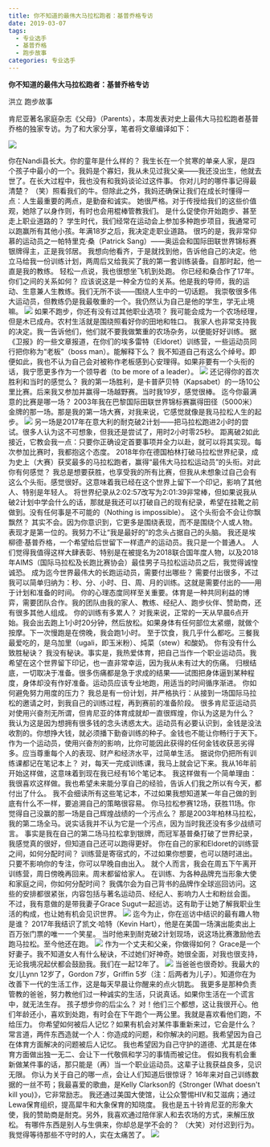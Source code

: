 ```yaml
---
title: 你不知道的最伟大马拉松跑者：基普乔格专访
date: 2019-03-07 
tags:
  - 专业选手
  - 基普乔格
  - 跑步故事
categories: 专业选手
---
```


**你不知道的最伟大马拉松跑者：基普乔格专访**

洪立  跑步故事

肯尼亚著名家庭杂志《父母》（Parents），本周发表对史上最伟大马拉松跑者基普乔格的独家专访。为了和大家分享，笔者将文章编译如下：

![](https://images2.imgbox.com/11/cc/MpyQSbhb_o.jpg)

你在Nandi县长大。你的童年是什么样的？
我生长在一个贫寒的单亲人家，是四个孩子中最小的一个。我妈是个寡妇，我从未见过我父亲——我还没出生，他就去世了。在长大过程中，我也没有和我妈谈论过这件事。
你对儿时的哪件事记得最清楚？
（笑）照看我们的牛。但除此之外，我妈还确保让我们在成长时懂得一点：人生最重要的两点，是勤奋和诚实。
她很严格。对于传授给我们的这些价值观，她除了以身作则，有时也会用棍棒管教我们。
是什么促使你开始跑步、甚至走上职业道路的？
学生时代，我们经常在运动会上参加多种跑步项目，我通常可以跑赢所有其他小孩。年满18岁之后，我决定走职业道路。
很巧的是，我非常仰慕的运动员之一帕特里克·桑（Patrick Sang）——奥运会和国际田联世界锦标赛银牌得主，正是我邻居。
我想向他看齐，于是就找到他，告诉他自己的决定。他立马给我一份训练计划，两周后又给我买了我的第一套训练装备。自那时起，他一直是我的教练。
轻松一点说，我也很想坐飞机到处跑。
你已经和桑合作了17年。你们之间的关系如何？
应该说这是一种全方位的关系。他是我的导师，我的运动、生意兼人生教练。我们无所不谈——围绕人生中的一切话题。
我崇敬很多伟大运动员，但教练仍是我最敬重的一个。我仍然认为自己是他的学生，学无止境嘛。
![](https://images2.imgbox.com/93/1f/OtpwpiwX_o.jpg)
如果不跑步，你还有没有过其他职业选项？
我可能会成为一个农场经理，但是木已成舟。农村生活就是围绕照看好你的田地和牲口。
我家人也非常支持我的决定。我一告诉他们，他们就不要我做繁重的农场杂务，以便能好好训练。
据《卫报》的一些文章报道，在你们的埃多雷特（Eldoret）训练营，一些运动员同行把你称为“老板”（boss man）。能解释下么？
我不知道自己有这么个绰号。即便如此，我也不认为自己会对被称作老板感到心安理得。如果非要有一个头衔的话，我宁愿更多作为一个领导者（to be more of a leader）。
![](https://images2.imgbox.com/c7/e9/HL85rWvz_o.jpg)
还记得你的首次胜利和当时的感觉么？
我的第一场胜利，是卡普萨贝特（Kapsabet）的一场10公里比赛。后来我又参加并赢得一场越野赛。当时我19岁，感觉很棒。
迄今你最满意的比赛是哪一场？
2003年我在巴黎国际田联世界锦标赛赢得田径（5000米）金牌的那一场。那是我的第一场大赛，对我来说，它感觉就像是我马拉松人生的起步。
![](https://images2.imgbox.com/7e/20/0FgYkp48_o.jpg)
另一场是2017年在意大利的耐克破2计划——把马拉松跑进2小时的尝试。很多人认为这不可想象，但我还是尝试了，用时2小时零25秒。
距离破2如此接近，它教会我一点：只要你正确设定首要事项并全力以赴，就可以将其实现。每次参加比赛时，我都抱这个态度。
2018年你在德国柏林打破马拉松世界纪录，成为史上（大赛）获奖最多的马拉松跑者，赢得“最伟大马拉松运动员”的头衔。对此你有何感觉？
我总是想要获胜，也享受我的所有比赛，但我从未想象过自己会有这么个头衔。感觉很好。这意味着我已经在这个世界上留下一个印记，影响了其他人、特别是年轻人。
将世界纪录从2:02:57改写为2:01:39非常棒，但如果说我从破2计划中学会什么的话，那就是我还可以打破自己的现有纪录，希望在挂靴之前做到。没有任何事是不可能的（Nothing is impossible）。
这个头衔会不会让你飘飘然？
其实不会。因为你意识到，它更多是围绕表现，而不是围绕个人或人物。表现才是第一位的。我努力不让“我是最好的”的念头占据自己的头脑。
我还是埃柳德·基普乔格，一个希望给后世留下一样遗产的运动员。我只是一个普通人。
人们觉得我值得这样大肆表彰、特别是在被提名为2018联合国年度人物，以及2018年AIMS（国际马拉松及长跑比赛协会）最佳男子马拉松运动员之后，我觉得诚惶诚恐。
成为迄今世界最伟大的长跑运动员，需要付出哪些？
需要付出很多，不过我可以简单归纳为：秒、分、小时、日、周、月的训练。这就是需要付出的——用于计划和准备的时间。
你的心理态度同样至关重要。体育是一种共同利益的博弈，需要团队合作。我的团队由我的家人、教练、经纪人、跑步伙伴、赞助商，还有很多其他人组成。
你的训练有多累人？
对我来说，正常的一天从早晨6点开始。我会出去跑上1小时20分钟，然后放松。如果身体有任何部位太紧绷，就做个按摩。下一次慢跑是在傍晚，我会跑1小时。
至于饮食，我几乎什么都吃。三餐我最爱吃的，是乌加里（ugali，即玉米粉）、炖菜（stew）和酸奶。
你有没有什么致胜秘诀？
我没有秘诀。事实是，我热爱体育，把自己当作一个职业运动员。我希望在这个世界留下印记，也一直非常幸运，因为我从未有过大的伤痛。
归根结底，一切取决于准备。很多伤痛都是急于求成的结果——试图把身体逼到某种程度，身体却没有作好准备。运动员应该专业地跑，用适当的时间循序渐进。
你如何避免努力用度的压力？
我总是有一份计划，并严格执行：从接到一场国际马拉松的邀请之时，到我自己的训练过程，再到赛前的准备阶段。
很多肯尼亚运动员对使用兴奋剂无所谓，但肯尼亚的体育成就却一直很辉煌，你认为这是为什么？
我认为这是因为想拥有很多钱的念头诱惑太大。运动员有必要认识到，金钱是没法收割的。你想挣大钱，就必须播下勤奋训练的种子。金钱也不能让你畅行于天下。
作为一个运动员，使用兴奋剂的影响，比你可能因此获得的任何金钱收获恶劣得多。应当尊重每个人的表现、财产和经济水平，过简单生活。
据说你仍把所有训练课都记在笔记本上？
对，每天一完成训练课，我马上就会记下来。我从16年前开始这样做，这意味着到现在我已经有16个笔记本。
我这样做有一个简单理由：我很喜欢这样做。我也希望未来能分享自己的经验，告诉人们我之所以有今天，都付出了什么。
我不会细读所有这些笔记本，不过如果我想知道某一年自己做的到底有什么不一样，要追溯自己的策略很容易。
你马拉松参赛12场，获胜11场。你觉得自己没赢的那一场是自己辉煌战绩的一个污点么？
那是2003年柏林马拉松，我的第二场全马。说实话我并不认为它是一个污点，因为当时我还没有多少战绩可言。
事实是我在自己的第二场马拉松拿到银牌，而冠军基普桑打破了世界纪录，我感觉真的很好，但知道自己还可以跑得更好。
你在自己的家和Eldoret的训练营之间，如何分配时间？
训练营是寄宿式的，不过如果你想要，也可以随时进出。只要不影响你的专注，你可以早晚自由出入。
就个人而言，我会在周五下午离开训练营，周日傍晚再回来。周末都留给家人。
在训练、为各种品牌充当形象大使和家庭之间，你如何分配时间？
我偶尔会为自己背书的品牌作全球巡回访问。这些的安排都很紧张，内容包括与著名运动员、经纪人、影响力人士和粉丝会面。
不过，我有意做的是带我妻子Grace Sugut一起巡访。这有助于让她了解我职业生活的构成，也让她有机会见识世界。
![](https://images2.imgbox.com/87/80/G4dJJfVz_o.jpg)
迄今为止，你在巡访中结识的最有趣人物是谁？
2017年我结识了凯文·哈特（Kevin Hart），他是在美国一场演出能卖出上百万张门票的唯一一个笑星。
当时他来到耐克破2计划现场，说这场比赛激励他去跑马拉松。至今他还在跑。
![](https://images2.imgbox.com/6a/5b/qOiHj6i0_o.jpg)
作为一个丈夫和父亲，你做得如何？
Grace是一个好妻子。我不知道女人有什么秘诀，不过她们好神奇。她很全面，对我也很支持，无论我境况起伏都会鼓励我。我们在一起12年了。
![](https://images2.imgbox.com/67/cf/ZwRvqbiB_o.jpg)
当爸爸也很奇妙。我最大的女儿Lynn 12岁了，Gordon 7岁，Griffin 5岁（注：后两者为儿子）。知道你在为改善下一代的生活工作，这是每天早晨让你醒来的点火钥匙。
我更多是那种负责管教的爸爸，努力教他们过一种诚实的生活，只说真话。如果你生活在一个谎言中，就无法生存。
孩子想步你的后尘么？
对！他们三个都想，这让我很开心。他们年龄还小，喜欢到处跑，有时会在下午跑个一两公里。我就是喜欢看他们跑，不给压力。
你希望如何被后人记忆？如果有机会对某件事重新来过，它会是什么？
常言道，两件东西造就一个人：你造成的问题，和你解决的问题。我希望因为自己在体育方面解决的问题被后人记忆。
我也希望因为自己守护的道德、尤其是在体育方面做出独一无二、会让下一代敬佩和学习的事情而被记住。
假如我有机会重新做某件事的话，那只能是（再）当一个职业运动员。这辈子让我获益良多，见识无限。
你认为关于自己的哪一点，会让人们知道后很惊讶？
16年来对自己训练数据的一丝不苟；我最喜爱的歌曲，是Kelly Clarkson的《Stronger (What doesn't kill you)》，它非常励志。
我还通过美国大使馆，让公众警惕HIV和艾滋病；通过Lewa保育组织，提高犀牛和大象保育的知晓度。
我也是五十铃肯尼亚的形象大使，我的赞助商是耐克。另外，我喜欢通过陪伴家人和去农场的方式，来解压放松。
有哪件东西是别人与生俱来，你却总是学不会的？
（大笑）对付迟到行为。我觉得等待那些不守时的人，实在太痛苦了。
![](https://images2.imgbox.com/6e/f7/yN6RvEW4_o.jpg)
​
